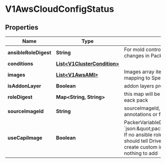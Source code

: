 # V1AwsCloudConfigStatus

## Properties
Name | Type | Description | Notes
------------ | ------------- | ------------- | -------------
**ansibleRoleDigest** | **String** | For mold controller to identify if is there any changes in Pack |  [optional]
**conditions** | [**List&lt;V1ClusterCondition&gt;**](V1ClusterCondition.md) |  |  [optional]
**images** | [**List&lt;V1AwsAMI&gt;**](V1AwsAMI.md) | Images array items should be 1-to-1 mapping to Spec.MachinePoolConfig |  [optional]
**isAddonLayer** | **Boolean** | addon layers present in spc |  [optional]
**roleDigest** | **Map&lt;String, String&gt;** | this map will be for ansible roles present in eack pack |  [optional]
**sourceImageId** | **String** | sourceImageId, it can be from packref&#x27;s annotations or from pack.json |  [optional]
**useCapiImage** | **Boolean** | PackerVariableDigest string &#x60;json:\&quot;packerDigest,omitempty\&quot;&#x60; If no ansible roles found in Packs then Mold should tell Drive to use capi image and not create custom image, because there is nothing to add |  [optional]
